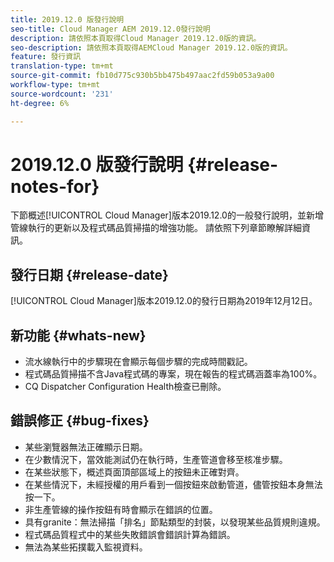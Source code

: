 ```yaml
---
title: 2019.12.0 版發行說明
seo-title: Cloud Manager AEM 2019.12.0發行說明
description: 請依照本頁取得Cloud Manager 2019.12.0版的資訊。
seo-description: 請依照本頁取得AEMCloud Manager 2019.12.0版的資訊。
feature: 發行資訊
translation-type: tm+mt
source-git-commit: fb10d775c930b5bb475b497aac2fd59b053a9a00
workflow-type: tm+mt
source-wordcount: '231'
ht-degree: 6%

---
```



# 2019.12.0 版發行說明 {#release-notes-for}

下節概述[!UICONTROL Cloud Manager]版本2019.12.0的一般發行說明，並新增管線執行的更新以及程式碼品質掃描的增強功能。
請依照下列章節瞭解詳細資訊。

## 發行日期 {#release-date}

[!UICONTROL Cloud Manager]版本2019.12.0的發行日期為2019年12月12日。

## 新功能 {#whats-new}

* 流水線執行中的步驟現在會顯示每個步驟的完成時間戳記。
* 程式碼品質掃描不含Java程式碼的專案，現在報告的程式碼涵蓋率為100%。
* CQ Dispatcher Configuration Health檢查已刪除。

## 錯誤修正 {#bug-fixes}

* 某些瀏覽器無法正確顯示日期。
* 在少數情況下，當效能測試仍在執行時，生產管道會移至核准步驟。
* 在某些狀態下，概述頁面頂部區域上的按鈕未正確對齊。
* 在某些情況下，未經授權的用戶看到一個按鈕來啟動管道，儘管按鈕本身無法按一下。
* 非生產管線的操作按鈕有時會顯示在錯誤的位置。
* 具有granite：無法掃描「排名」節點類型的封裝，以發現某些品質規則違規。
* 程式碼品質程式中的某些失敗錯誤會錯誤計算為錯誤。
* 無法為某些拓撲載入監視資料。
